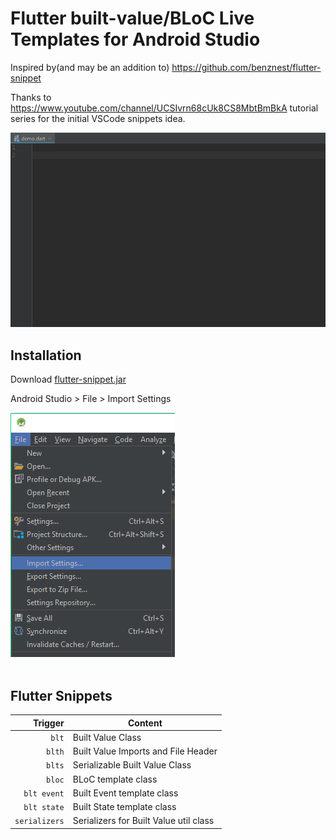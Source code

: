 # Flutter built-value/BLoC Live Templates for Android Studio

Inspired by(and may be an addition to) https://github.com/benznest/flutter-snippet

Thanks to https://www.youtube.com/channel/UCSIvrn68cUk8CS8MbtBmBkA tutorial series for the initial VSCode snippets idea.

![create Flutter Widget](images/2.gif)

## Installation
Download [flutter-snippet.jar](https://github.com/kkaun/flutter_AS_live_templates/raw/master/flutter-built-live-templates.jar)

Android Studio > File > Import Settings<br />

![Import setting](images/1.png)<br /><br />

## Flutter Snippets

| Trigger                             | Content |
| -------:                            | ------- |
| `blt`                               | Built Value Class |
| `blth`                              | Built Value Imports and File Header |
| `blts`                              | Serializable Built Value Class |
| `bloc`                              | BLoC template class |
| `blt event`                         | Built Event template class |
| `blt state`                         | Built State template class |
| `serializers`                       | Serializers for Built Value util class |
